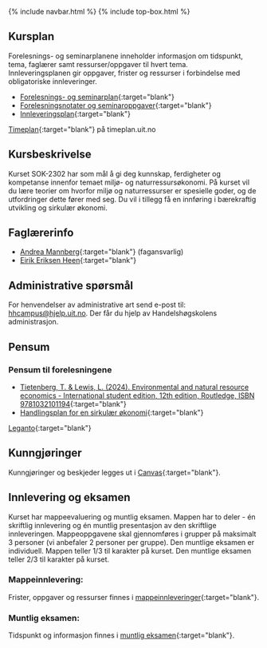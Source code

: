 {% include navbar.html %}  {% include top-box.html %}


## Kursplan  

Forelesnings- og seminarplanene inneholder informasjon om tidspunkt, tema, faglærer samt ressurser/oppgaver til hvert tema.  
Innleveringsplanen gir oppgaver, frister og ressurser i forbindelse med obligatoriske innleveringer.  

- [Forelesnings- og seminarplan](forelesningsplan.html){:target="blank"}
- [Forelesningsnotater og seminaroppgaver](forelesninger.html){:target="blank"}
- [Innleveringsplan](innleveringer.html){:target="blank"}   


[Timeplan](https://timeplan.uit.no/){:target="blank"} på timeplan.uit.no


## Kursbeskrivelse 
Kurset SOK-2302 har som mål å gi deg kunnskap, ferdigheter og kompetanse innenfor temaet miljø- og naturressursøkonomi. På kurset vil du lære teorier om hvorfor miljø og naturressurser er spesielle goder, og de utfordringer dette fører med seg. Du vil i tillegg få en innføring i bærekraftig utvikling og sirkulær økonomi.


## Faglærerinfo  
- [Andrea Mannberg](https://uit.no/ansatte/andrea.mannberg){:target="blank"} (fagansvarlig)
- [Eirik Eriksen Heen](https://uit.no/ansatte/eirik.e.heen){:target="blank"}


## Administrative spørsmål

For henvendelser av administrative art send e-post til: <hhcampus@hjelp.uit.no>. Der får du hjelp av Handelshøgskolens administrasjon.


## Pensum  

### Pensum til forelesningene

* [Tietenberg, T. & Lewis, L. (2024). Environmental and natural resource economics - International student edition, 12th edition, Routledge, ISBN 9781032101194](https://www.routledge.com/Environmental-and-Natural-Resource-Economics/Tietenberg-Lewis/p/book/9781032101187?srsltid=AfmBOoqTm8zHLi-obfboJLbkDYJSxAmGP1sRMA-Rj7USDkdG3H0PCW8q){:target="blank"} 
* [Handlingsplan for en sirkulær økonomi](https://www.regjeringen.no/no/dokumenter/handlingsplan-for-en-sirkular-okonomi/id3029477/){:target="blank"}
  
[Leganto](https://bibsys-c.alma.exlibrisgroup.com/leganto/){:target="blank"}  


## Kunngjøringer  

Kunngjøringer og beskjeder legges ut i [Canvas](https://uit.instructure.com/){:target="blank"}.


## Innlevering og eksamen  

Kurset har mappeevaluering og muntlig eksamen.  Mappen har to deler - én skriftlig innlevering og én muntlig presentasjon av den skriftlige innleveringen. Mappeoppgavene skal gjennomføres i grupper på maksimalt 3 personer (vi anbefaler 2 personer per gruppe). Den muntlige eksamen er individuell.
Mappen teller 1/3 til karakter på kurset. Den muntlige eksamen teller 2/3 til karakter på kurset.

### Mappeinnlevering: 

Frister, oppgaver og ressurser finnes i [mappeinnleveringer](mappeinnleveringer.html){:target="blank"}.  

### Muntlig eksamen:
Tidspunkt og informasjon finnes i [muntlig eksamen](muntligeksamen.html){:target="blank"}.  
 

